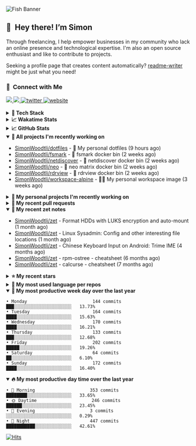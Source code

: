 ![Fish Banner](assets/fish.webp)

## 👋 &nbsp;Hey there! I’m Simon

Through freelancing, I help empower businesses in my community who lack
an online presence and technological expertise. I'm also an open source
enthusiast and like to contribute to projects.

Seeking a profile page that creates content automatically?
[readme-writer] might be just what you need!

### 🤝 &nbsp;Connect with Me

<div align="left">
<a href="https://linkedin.com/in/simonwoodtli" target="_blank">
<img src="https://img.shields.io/badge/linkedin-1E77B5?style=for-the-badge&logo=linkedin&logoColor=white alt=linkedin" />
</a>
<a href="https://github.com/simonwoodtli" target="_blank">
<img src="https://img.shields.io/badge/github-24292E?style=for-the-badge&logo=github&logoColor=white alt=github" />
</a>
<a href="https://twitter.com/simonwoodtlidev" target="_blank">
<img src="https://img.shields.io/badge/twitter-26a7de?style=for-the-badge&logo=twitter&logoColor=white" alt="twitter"/>
</a>
<a href="https://simonwoodtli.com" target="_blank">
<img src="https://img.shields.io/badge/website-E2925F?style=for-the-badge&logo=google-chrome&logoColor=white" alt="website"/>
</a>
</div>
<br/>


<details>
  <summary><b>🧰 Tech Stack</b></summary>
  <div align="center">
  <a href="https://skillicons.dev" target="_blank">
  <img src="https://skillicons.dev/icons?i=js,html,css,bash,python,go,postgresql,docker,vim,linux" alt="JavaScript, HTML, CSS, Bash, Python, Go, PostgreSQL, Docker, Vim,
  Linux">
  </a>
  </div>
</details>

<details>
  <summary><b>📈 Wakatime Stats</b></summary>
  <p align="center"><a href="https://wakatime.com/@SimonWoodtli">
  <img align="center" width="400" height="300" src="https://wakatime.com/share/@SimonWoodtli/7761bcef-e104-47d9-912a-dfd6bf08868b.svg" />
  </a>
  <a href="https://wakatime.com/@SimonWoodtli">
  <img align="center" width="400" height="300" src="https://wakatime.com/share/@SimonWoodtli/341953df-6a40-47b7-8220-ace4eabe0a17.svg" />
  </a></p>

  <h4><b>💬 I've been working with the following languages over the last 7 days</b></h4>

```
• Bash                           8 hrs 52 mins                  ██████████░░░░░░░░░░░░░░░   41.43%
• SWIG                           3 hrs 54 mins                  █████░░░░░░░░░░░░░░░░░░░░   18.2%
• Markdown                       3 hrs 15 mins                  ████░░░░░░░░░░░░░░░░░░░░░   15.19%
• GDScript                       1 hr 15 mins                   █░░░░░░░░░░░░░░░░░░░░░░░░   5.85%
• Objective-C                    1 hr 14 mins                   █░░░░░░░░░░░░░░░░░░░░░░░░   5.77%
• Python                         1 hr 4 mins                    █░░░░░░░░░░░░░░░░░░░░░░░░   5.03%
• Assembly                       41 mins                        █░░░░░░░░░░░░░░░░░░░░░░░░   3.24%
• YAML                           20 mins                        ░░░░░░░░░░░░░░░░░░░░░░░░░   1.6%
• Other                          19 mins                        ░░░░░░░░░░░░░░░░░░░░░░░░░   1.48%
• Text                           11 mins                        ░░░░░░░░░░░░░░░░░░░░░░░░░   0.89%
• ActionScript 3                 9 mins                         ░░░░░░░░░░░░░░░░░░░░░░░░░   0.77%
• HTML                           2 mins                         ░░░░░░░░░░░░░░░░░░░░░░░░░   0.22%
• ca65 assembler                 1 min                          ░░░░░░░░░░░░░░░░░░░░░░░░░   0.14%
• Cheetah                        1 min                          ░░░░░░░░░░░░░░░░░░░░░░░░░   0.11%
• Vim Script                     0 secs                         ░░░░░░░░░░░░░░░░░░░░░░░░░   0.04%
• Roff                           0 secs                         ░░░░░░░░░░░░░░░░░░░░░░░░░   0.03%
```

  <h4>👷 I've been working on the following projects over the last 7 days</h4>

```
• dotfiles                       14 hrs 40 mins                 █████████████████░░░░░░░░   68.49%
• Unknown Project                4 hrs 13 mins                  █████░░░░░░░░░░░░░░░░░░░░   19.68%
• foo                            1 hr 11 mins                   █░░░░░░░░░░░░░░░░░░░░░░░░   5.57%
• Private                        41 mins                        █░░░░░░░░░░░░░░░░░░░░░░░░   3.24%
• workspace-alpine               21 mins                        ░░░░░░░░░░░░░░░░░░░░░░░░░   1.65%
• cloud-os                       8 mins                         ░░░░░░░░░░░░░░░░░░░░░░░░░   0.64%
• .fzf                           4 mins                         ░░░░░░░░░░░░░░░░░░░░░░░░░   0.38%
• readme-writer                  4 mins                         ░░░░░░░░░░░░░░░░░░░░░░░░░   0.34%
```

  <h4><b>🛠️ I've been working with the following editors over the last 7 days</b></h4>

```
• Vim                            21 hrs 26 mins                 █████████████████████████   100%
```

  <h4><b>💻 I've been working with the following operating systems over the last 7 days</b></h4>

```
• Linux                          21 hrs 26 mins                 █████████████████████████   100%
```

</details>

<details>
  <summary><b>📈 GitHub Stats</b></summary>
  <div align="center">
  <a href="https://github.com/anuraghazra/github-readme-stats"> 
  <img src="https://github-readme-stats.vercel.app/api?username=simonwoodtli&theme=onedark&show_icons=true&hide_rank=true&custom_title=Stats&count_private=true&hide_border=true&hide=issues&line_height=24&bg_color=0d1117" alt="Github Stats">
  <img src="https://github-readme-stats.vercel.app/api/top-langs/?username=simonwoodtli&layout=compact&theme=onedark&count_private=true&hide_border=true&bg_color=0d1117" alt="Top Langs">
  </a>
  </div>
</details>

<details open="">
  <summary><b>👷 All projects I'm recently working on</b></summary>

* [SimonWoodtli/dotfiles](https://github.com/SimonWoodtli/dotfiles) - 🏡 My personal dotfiles (9 hours ago)
* [SimonWoodtli/fsmark](https://github.com/SimonWoodtli/fsmark) - 🐋 fsmark docker bin (2 weeks ago)
* [SimonWoodtli/netdiscover](https://github.com/SimonWoodtli/netdiscover) - 🐋 netdiscover docker bin (2 weeks ago)
* [SimonWoodtli/neo](https://github.com/SimonWoodtli/neo) - 🐋 neo matrix docker bin (2 weeks ago)
* [SimonWoodtli/rdrview](https://github.com/SimonWoodtli/rdrview) - 🐋 rdrview docker bin (2 weeks ago)
* [SimonWoodtli/workspace-alpine](https://github.com/SimonWoodtli/workspace-alpine) - 🤖🐳 My personal workspace image (3 weeks ago)

</details>
<details>
  <summary><b>🌱 My personal projects I'm recently working on</b></summary>

* [SimonWoodtli/dotfiles](https://github.com/SimonWoodtli/dotfiles) - 🏡 My personal dotfiles (9 hours ago)
* [SimonWoodtli/fsmark](https://github.com/SimonWoodtli/fsmark) - 🐋 fsmark docker bin (2 weeks ago)
* [SimonWoodtli/netdiscover](https://github.com/SimonWoodtli/netdiscover) - 🐋 netdiscover docker bin (2 weeks ago)
* [SimonWoodtli/neo](https://github.com/SimonWoodtli/neo) - 🐋 neo matrix docker bin (2 weeks ago)
* [SimonWoodtli/rdrview](https://github.com/SimonWoodtli/rdrview) - 🐋 rdrview docker bin (2 weeks ago)
* [SimonWoodtli/workspace-alpine](https://github.com/SimonWoodtli/workspace-alpine) - 🤖🐳 My personal workspace image (3 weeks ago)

</details>
<details>
  <summary><b>🔨 My recent pull requests</b></summary>

* [feat: add wireguard-generate-keys script](https://github.com/SimonWoodtli/dotfiles-old/pull/14) on [SimonWoodtli/dotfiles-old](https://github.com/SimonWoodtli/dotfiles-old) (13 months ago)
* [feat: add video-to-gif script](https://github.com/SimonWoodtli/dotfiles-old/pull/13) on [SimonWoodtli/dotfiles-old](https://github.com/SimonWoodtli/dotfiles-old) (13 months ago)
* [feat: add spoof-mac-linux script](https://github.com/SimonWoodtli/dotfiles-old/pull/12) on [SimonWoodtli/dotfiles-old](https://github.com/SimonWoodtli/dotfiles-old) (13 months ago)
* [feat: add sp-tmux script](https://github.com/SimonWoodtli/dotfiles-old/pull/11) on [SimonWoodtli/dotfiles-old](https://github.com/SimonWoodtli/dotfiles-old) (13 months ago)
* [feat: add sp script](https://github.com/SimonWoodtli/dotfiles-old/pull/10) on [SimonWoodtli/dotfiles-old](https://github.com/SimonWoodtli/dotfiles-old) (13 months ago)

</details>
<details open="">
  <summary><b>📝 My recent zet notes</b></summary>

* [SimonWoodtli/zet](https://github.com/SimonWoodtli/zet/tree/5c90053d8e9e429e7f6f68f557c97d080eaeb3b2/20230908235916) - Format HDDs with LUKS encryption and auto-mount (1 month ago)
* [SimonWoodtli/zet](https://github.com/SimonWoodtli/zet/tree/f4e6f009cb8f8ff44e9646977125d87dd8f845f9/20230908235236) - Linux Sysadmin: Config and other interesting file locations (1 month ago)
* [SimonWoodtli/zet](https://github.com/SimonWoodtli/zet/tree/d442487a83af583abd23719912a1c1f7496cff33/20230620172505) - Chinese Keyboard Input on Android: Trime IME (4 months ago)
* [SimonWoodtli/zet](https://github.com/SimonWoodtli/zet/tree/3d9625f8bc632c595fa8b28b6f6f09026dd9eec2/20230418171555) - rpm-ostree - cheatsheet (6 months ago)
* [SimonWoodtli/zet](https://github.com/SimonWoodtli/zet/tree/ac39e3c3413746ceaca835b27435b1307b8ece5a/20230405141750) - calcurse - cheatsheet (7 months ago)

</details>
<details>
  <summary><b>⭐ My recent stars</b></summary>

* [tats/w3m](https://github.com/tats/w3m) - Debian's w3m: WWW browsable pager (3 days ago)
* [NetworkBlockDevice/nbd](https://github.com/NetworkBlockDevice/nbd) - Network Block Device (1 month ago)
* [Nuzair46/SpotX-Linux](https://github.com/Nuzair46/SpotX-Linux) - Spotify Ad blocker based on SpotX for Linux (1 month ago)
* [webmin/webmin](https://github.com/webmin/webmin) - Powerful and flexible web-based server management control panel (1 month ago)
* [rustdesk/rustdesk](https://github.com/rustdesk/rustdesk) - An open-source remote desktop, and alternative to TeamViewer. (6 months ago)

</details>
<details>
  <summary><b>💬 My most used language per repos</b></summary>

```
• Shell                          15 repos                       █████████████████░░░░░░░░   68.18%
• Dockerfile                     1 repo                         █░░░░░░░░░░░░░░░░░░░░░░░░   4.55%
• JavaScript                     1 repo                         █░░░░░░░░░░░░░░░░░░░░░░░░   4.55%
• CSS                            3 repos                        ███░░░░░░░░░░░░░░░░░░░░░░   13.64%
• Nix                            1 repo                         █░░░░░░░░░░░░░░░░░░░░░░░░   4.55%
• HTML                           1 repo                         █░░░░░░░░░░░░░░░░░░░░░░░░   4.55%
```

</details>
<details open="">
  <summary><b>📆 My most productive week day over the last year</b></summary>

```
• Monday                         144 commits                    ███░░░░░░░░░░░░░░░░░░░░░░   13.73%
• Tuesday                        164 commits                    ████░░░░░░░░░░░░░░░░░░░░░   15.63%
• Wednesday                      170 commits                    ████░░░░░░░░░░░░░░░░░░░░░   16.21%
• Thursday                       133 commits                    ███░░░░░░░░░░░░░░░░░░░░░░   12.68%
• Friday                         202 commits                    █████░░░░░░░░░░░░░░░░░░░░   19.26%
• Saturday                       64 commits                     ██░░░░░░░░░░░░░░░░░░░░░░░   6.10%
• Sunday                         172 commits                    ████░░░░░░░░░░░░░░░░░░░░░   16.40%
```

</details>
<details open="">
  <summary><b>🔥 My most productive day time over the last year</b></summary>

```
• 🌅 Morning                     353 commits                    ████████░░░░░░░░░░░░░░░░░   33.65%
• 🌞 Daytime                     246 commits                    ██████░░░░░░░░░░░░░░░░░░░   23.45%
• 🌇 Evening                     3 commits                      ░░░░░░░░░░░░░░░░░░░░░░░░░   0.29%
• 🌃 Night                       447 commits                    ███████████░░░░░░░░░░░░░░   42.61%
```

</details>

[![Hits](https://hits.seeyoufarm.com/api/count/incr/badge.svg?url=https%3A%2F%2Fgithub.com%2Fsimonwoodtli&count_bg=%23689D6A&title_bg=%23282828&icon=&icon_color=%23E7E7E7&title=views+%28today+%2F+total%29&edge_flat=false)](https://hits.seeyoufarm.com)

[readme-writer]: <https://github.com/SimonWoodtli/readme-writer>

